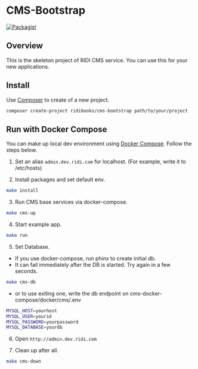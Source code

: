 # CMS-Bootstrap
[![Packagist](https://img.shields.io/packagist/v/ridibooks/cms-bootstrap.svg)](https://packagist.org/packages/ridibooks/cms-bootstrap)

## Overview
This is the skeleton project of RIDI CMS service.
You can use this for your new applications.

## Install
Use [Composer](https://getcomposer.org) to create of a new project.
```bash
composer create-project ridibooks/cms-bootstrap path/to/your/project
```

## Run with Docker Compose
You can make up local dev environment using [Docker Compose](https://docs.docker.com/compose/install). Follow the steps below.

1. Set an alias `admin.dev.ridi.com` for localhost. (For example, write it to /etc/hosts)

2. Install packages and set default env.
```bash
make install
```

3. Run CMS base services via docker-compose.
```bash
make cms-up
```

4. Start example app.
```bash
make run
```

5. Set Database.
  - If you use docker-compose, run phinx to create initial db.
  - It can fail immediately after the DB is started. Try again in a few seconds.
  ```bash
  make cms-db
  ```

  - or to use exiting one, write the db endpoint on cms-docker-compose/docker/cms/.env
  ```bash
  MYSQL_HOST=yourhost
  MYSQL_USER=yourid
  MYSQL_PASSWORD=yourpassword
  MYSQL_DATABASE=yourdb
  ```

6. Open `http://admin.dev.ridi.com`

7. Clean up after all.
```bash
make cms-down
```
